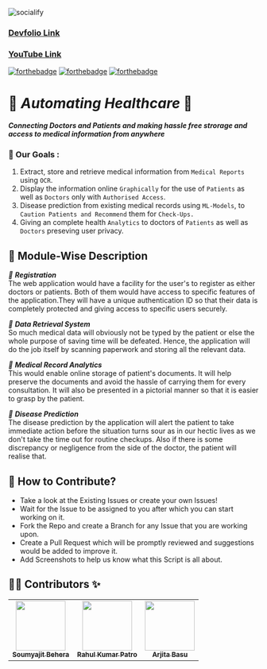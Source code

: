 ![socialify](https://socialify.git.ci/soumyajit4419/How_Healthy_Are_You/image?description=1&font=Bitter&forks=1&issues=1&language=1&pattern=Circuit%20Board&pulls=1&stargazers=1&theme=Light)

### [Devfolio Link]()

### [YouTube Link]()

[![forthebadge](https://forthebadge.com/images/badges/built-by-developers.svg)](https://forthebadge.com)
[![forthebadge](https://forthebadge.com/images/badges/made-with-javascript.svg)](https://forthebadge.com)
[![forthebadge](https://forthebadge.com/images/badges/made-with-python.svg)](https://forthebadge.com)

# 📱 _Automating Healthcare_ 🏥

_**Connecting Doctors and Patients and making hassle free strorage and access to medical information from anywhere**_ <br />

### 🎯 Our Goals :

1.  Extract, store and retrieve medical information from `Medical Reports` using `OCR`.
2.  Display the information online `Graphically` for the use of `Patients` as well as `Doctors` only with `Authorised Access`.
3.  Disease prediction from existing medical records using `ML-Models`, to `Caution Patients and Recommend` them for `Check-Ups.`
4.  Giving an complete health `Analytics` to doctors of `Patients` as well as `Doctors` preseving user privacy.

## 📝 Module-Wise Description

_📌 **Registration**_ <br/>
The web application would have a facility for the user's to register as either doctors or patients. Both of them would have access to specific features of the application.They will have a unique authentication ID so that their data is completely protected and giving access to specific users securely.

_📌 **Data Retrieval System**_ <br/>
So much medical data will obviously not be typed by the patient or else the whole purpose of saving time will be defeated. Hence, the application will do the job itself by scanning paperwork and storing all the relevant data.

_📌 **Medical Record Analytics**_ <br/>
This would enable online storage of patient's documents. It will help preserve the documents and avoid the hassle of carrying them for every consultation. It will also be presented in a pictorial manner so that it is easier to grasp by the patient.

_📌 **Disease Prediction**_ <br/>
The disease prediction by the application will alert the patient to take immediate action before the situation turns sour as in our hectic lives as we don't take the time out for routine checkups.  Also if there is some discrepancy or negligence from the side of the doctor, the patient will realise that.

## 🤝 How to Contribute?

- Take a look at the Existing Issues or create your own Issues!
- Wait for the Issue to be assigned to you after which you can start working on it.
- Fork the Repo and create a Branch for any Issue that you are working upon.
- Create a Pull Request which will be promptly reviewed and suggestions would be added to improve it.
- Add Screenshots to help us know what this Script is all about.

## 👨‍💻 Contributors ✨

<table>
  <tr>
    <td align="center"><a href="https://github.com/soumyajit4419"><img src="https://avatars2.githubusercontent.com/u/46092576?s=460&u=32c24b6d0308f5fdfff2ab740a9f525894edb582&v=4" width="100px;" alt=""/><br /><sub><b>Soumyajit Behera</b></sub></a><br /></td>
    <td align="center"><a href="https://github.com/Rahul1582"><img src="https://avatars2.githubusercontent.com/u/47784845?s=400&u=1e9898b8c4b762fcda1f37864c16b5de11f885ce&v=4" width="100px;" alt=""/><br /><sub><b>Rahul Kumar Patro</b></sub></a><br /></td>
    <td align="center"><a href="https://github.com/Arjita-Basu"><img src="https://avatars1.githubusercontent.com/u/50270580?s=400&v=4" width="100px;" alt=""/><br /><sub><b>Arjita Basu</b></sub></a><br /></td> 
  </tr>
</table>
